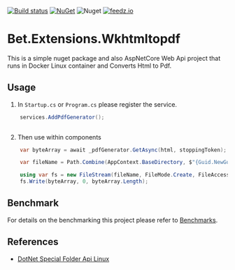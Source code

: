 ﻿[![Build status](https://ci.appveyor.com/api/projects/status/53eor37h3tekdn4v?svg=true)](https://ci.appveyor.com/project/kdcllc/bet-extensions-wkhtmltopdf)
[![NuGet](https://img.shields.io/nuget/v/Bet.Extensions.Wkhtmltopdf.svg)](https://www.nuget.org/packages?q=Bet.Extensions.Wkhtmltopdf)
![Nuget](https://img.shields.io/nuget/dt/Bet.Extensions.Wkhtmltopdf)
[![feedz.io](https://img.shields.io/badge/endpoint.svg?url=https://f.feedz.io/kdcllc/bet-aspnetcore/shield/Bet.Extensions.Wkhtmltopdf/latest)](https://f.feedz.io/kdcllc/bet-aspnetcore/packages/Bet.Extensions.Wkhtmltopdf/latest/download)

# Bet.Extensions.Wkhtmltopdf

This is a simple nuget package and also AspNetCore Web Api project that runs in Docker Linux container and Converts Html to Pdf.

## Usage

1. In `Startup.cs` or `Program.cs` please register the service.

```csharp
    services.AddPdfGenerator();
    
```

2. Then use within components

```csharp
    var byteArray = await _pdfGenerator.GetAsync(html, stoppingToken);

    var fileName = Path.Combine(AppContext.BaseDirectory, $"{Guid.NewGuid().ToString()}.pdf");

    using var fs = new FileStream(fileName, FileMode.Create, FileAccess.Write);
    fs.Write(byteArray, 0, byteArray.Length);
```

## Benchmark

For details on the benchmarking this project please refer to [Benchmarks](./src/Benchmarks/).

## References

- [DotNet Special Folder Api Linux](https://developers.redhat.com/blog/2018/11/07/dotnet-special-folder-api-linux/)
